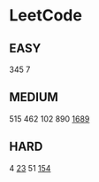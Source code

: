 # LeetCode

## EASY

345 7

## MEDIUM

515 462 102 890 [1689](https://velog.io/@jwkim/leetcode-1689)

## HARD

4 [23](https://velog.io/@jwkim/leetcode-23) 51 [154](https://velog.io/@jwkim/leetcode-154)